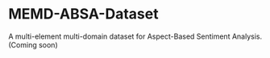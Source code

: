 # MEMD-ABSA-Dataset
 A multi-element multi-domain dataset for Aspect-Based Sentiment Analysis. (Coming soon)
